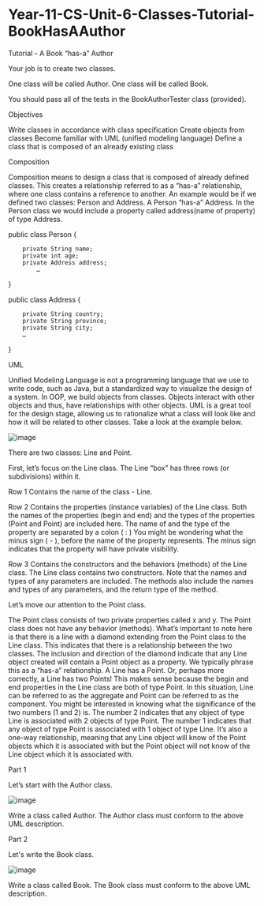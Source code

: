 # Year-11-CS-Unit-6-Classes-Tutorial-BookHasAAuthor

Tutorial - A Book “has-a” Author

Your job is to create two classes.

One class will be called Author.
One class will be called Book.

You should pass all of the tests in the BookAuthorTester class (provided).

Objectives

Write classes in accordance with class specification
Create objects from classes
Become familiar with UML (unified modeling language)
Define a class that is composed of an already existing class

Composition

Composition means to design a class that is composed of already defined classes. This creates a relationship referred to as a “has-a” relationship, 
where one class contains a reference to another. An example would be if we defined two classes: Person and Address. A Person “has-a” Address. 
In the Person class we would include a property called address(name of property) of type Address.

public class Person {

        private String name;
        private int age;
        private Address address;
            …

} 

public class Address {

        private String country;
        private String province;
        private String city;
        …

}



UML

Unified Modeling Language is not a programming language that we use to write code, such as Java, but a standardized way to visualize the design of a system. 
In OOP, we build objects from classes. Objects interact with other objects and thus, have relationships with other objects. 
UML is a great tool for the design stage, allowing us to rationalize what a class will look like and how it will be related to other classes. 
Take a look at the example below.

![image](https://user-images.githubusercontent.com/57818506/213328428-b695ded1-6dc1-4746-b396-45f2d1d1ffcd.png)

There are two classes: Line and Point. 

First, let’s focus on the Line class.
The Line “box” has three rows (or subdivisions) within it. 

Row 1
Contains the name of the class - Line. 

Row 2
Contains the properties (instance variables) of the Line class.
Both the names of the properties (begin and end) and the types of the properties (Point and Point) are included here. 
The name of and the type of the property are separated by a colon ( : )
You might be wondering what the minus sign ( - ), before the name of the property represents. The minus sign indicates that the property will have private visibility. 

Row 3
Contains the constructors and the behaviors (methods) of the Line class.
The Line class contains two constructors. Note that the names and types of any parameters are included.
The methods also include the names and types of any parameters, and the return type of the method.

Let’s move our attention to the Point class. 

The Point class consists of two private properties called x and y. 
The Point class does not have any behavior (methods).
What’s important to note here is that there is a line with a diamond extending from the Point class to the Line class. This indicates that there is a 
relationship between the two classes. The inclusion and direction of the diamond indicate that any Line object created will contain a Point object as a property. 
We typically phrase this as a “has-a” relationship. A Line has a Point. Or, perhaps more correctly, a Line has two Points! This makes sense because the begin and 
end properties in the Line class are both of type Point. In this situation, Line can be referred to as the aggregate and Point can be referred to as the component.
You might be interested in knowing what the significance of the two numbers (1 and 2) is. The number 2 indicates that any object of type Line is associated 
with 2 objects of type Point. The number 1 indicates that any object of type Point is associated with 1 object of type Line. It’s also a one-way relationship, 
meaning that any Line object will know of the Point objects which it is associated with but the Point object will not know of the Line object which it is 
associated with. 


Part 1

Let’s start with the Author class.

![image](https://user-images.githubusercontent.com/57818506/213328519-fb7d4af4-643f-4e99-9402-66989360d50e.png)

Write a class called Author. The Author class must conform to the above UML description.

Part 2

Let's write the Book class.

![image](https://user-images.githubusercontent.com/57818506/213328594-c926aff6-1197-4629-b274-01ece0d6d90e.png)

Write a class called Book. The Book class must conform to the above UML description.

